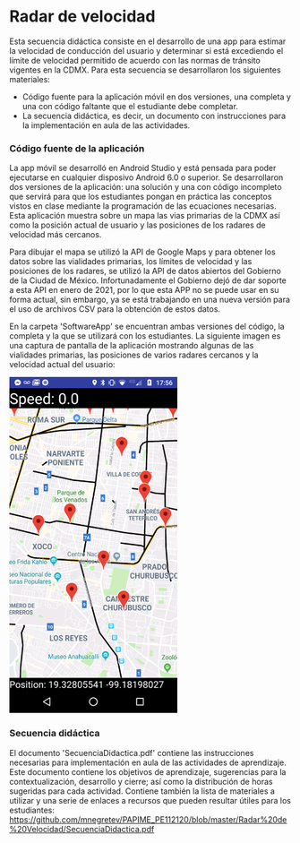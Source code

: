 # Radar de velocidad

Esta secuencia didáctica consiste en el desarrollo de una app para estimar la velocidad de conducción del usuario y determinar si está excediendo el límite de velocidad permitido de acuerdo con las normas de tránsito vigentes en la CDMX. Para esta secuencia se desarrollaron los siguientes materiales:

* Código fuente para la aplicación móvil en dos versiones, una completa y una con código faltante que el estudiante debe completar.
* La secuencia didáctica, es decir, un documento con instrucciones para la implementación en aula de las actividades.

### Código fuente de la aplicación

La app móvil se desarrolló en Android Studio y está pensada para poder ejecutarse en cualquier disposivo Android 6.0 o superior. Se desarrollaron dos versiones de la aplicación: una solución y una con código incompleto que servirá para que los estudiantes pongan en práctica las conceptos vistos en clase mediante la programación de las ecuaciones necesarias. Esta aplicación muestra sobre un mapa las vias primarias de la CDMX así como la posición actual de usuario y las posiciones de los radares de velocidad más cercanos.

Para dibujar el mapa se utilizó la API de Google Maps y para obtener los datos sobre las vialidades primarias, los límites de velocidad y las posiciones de los radares, se utilizó la API de datos abiertos del Gobierno de la Ciudad de México. Infortunadamente el Gobierno dejó de dar soporte a esta API en enero de 2021, por lo que esta APP no se puede usar en su forma actual, sin embargo, ya se está trabajando en una nueva versión para el uso de archivos CSV para la obtención de estos datos.

En la carpeta 'SoftwareApp' se encuentran ambas versiones del código, la completa y la que se utilizará con los estudiantes. La siguiente imagen es una captura de pantalla de la aplicación mostrando algunas de las vialidades primarias, las posiciones de varios radares cercanos y la velocidad actual del usuario:

<img src="https://github.com/mnegretev/PAPIME_PE112120/blob/master/Media/RadarDeVelocidad1.png" alt="App para radar de velocidad" width="300"/>

### Secuencia didáctica

El documento 'SecuenciaDidactica.pdf' contiene las instrucciones necesarias para implementación en aula de las actividades de aprendizaje. Este documento contiene los objetivos de aprendizaje, sugerencias para la contextualización, desarrollo y cierre; así como la distribución de horas sugeridas para cada actividad. Contiene también la lista de materiales a utilizar y una serie de enlaces a recursos que pueden resultar útiles para los estudiantes:
https://github.com/mnegretev/PAPIME_PE112120/blob/master/Radar%20de%20Velocidad/SecuenciaDidactica.pdf

